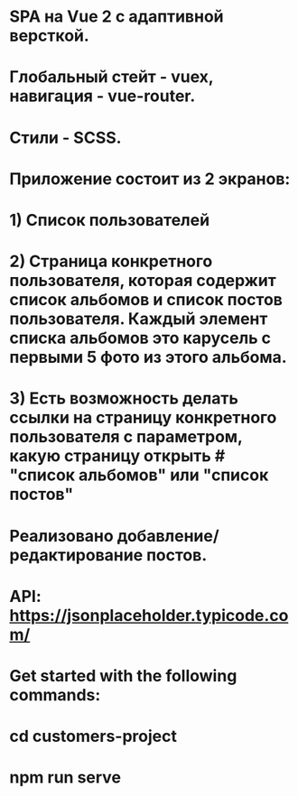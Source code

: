 # SPA на Vue 2 с адаптивной версткой.
# Глобальный стейт - vuex, навигация - vue-router.
# Стили - SCSS.

# Приложение состоит из 2 экранов:
# 1) Список пользователей
# 2) Страница конкретного пользователя, которая содержит список альбомов и список постов пользователя. Каждый элемент списка альбомов это карусель с первыми 5 фото из этого альбома.
# 3) Есть возможность делать ссылки на страницу конкретного пользователя с параметром, какую страницу открыть # "список альбомов" или "список постов"

# Реализовано добавление/редактирование постов.

# API: https://jsonplaceholder.typicode.com/

# Get started with the following commands:
# cd customers-project
# npm run serve
